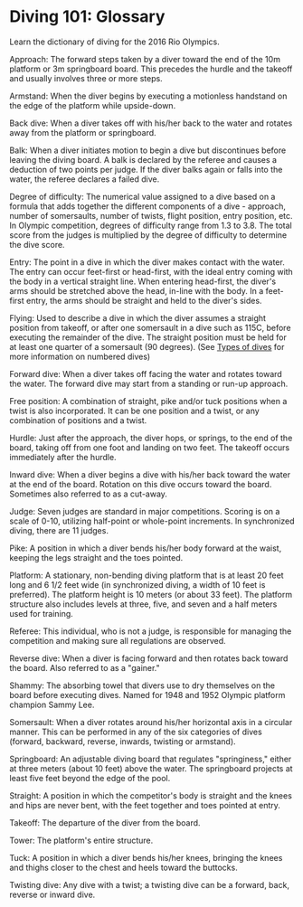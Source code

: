 Diving 101: Glossary
====================

Learn the dictionary of diving for the 2016 Rio Olympics.

Approach: The forward steps taken by a diver toward the end of the 10m platform or 3m springboard board. This precedes the hurdle and the takeoff and usually involves three or more steps.

Armstand: When the diver begins by executing a motionless handstand on the edge of the platform while upside-down.

Back dive: When a diver takes off with his/her back to the water and rotates away from the platform or springboard.

Balk: When a diver initiates motion to begin a dive but discontinues before leaving the diving board. A balk is declared by the referee and causes a deduction of two points per judge. If the diver balks again or falls into the water, the referee declares a failed dive.

Degree of difficulty: The numerical value assigned to a dive based on a formula that adds together the different components of a dive - approach, number of somersaults, number of twists, flight position, entry position, etc. In Olympic competition, degrees of difficulty range from 1.3 to 3.8. The total score from the judges is multiplied by the degree of difficulty to determine the dive score.

Entry: The point in a dive in which the diver makes contact with the water. The entry can occur feet-first or head-first, with the ideal entry coming with the body in a vertical straight line. When entering head-first, the diver's arms should be stretched above the head, in-line with the body. In a feet-first entry, the arms should be straight and held to the diver's sides.

Flying: Used to describe a dive in which the diver assumes a straight position from takeoff, or after one somersault in a dive such as 115C, before executing the remainder of the dive. The straight position must be held for at least one quarter of a somersault (90 degrees). (See [Types of dives](http://nbcolympics.com/news/diving-101-types-dives) for more information on numbered dives)

Forward dive: When a diver takes off facing the water and rotates toward the water. The forward dive may start from a standing or run-up approach.

Free position: A combination of straight, pike and/or tuck positions when a twist is also incorporated. It can be one position and a twist, or any combination of positions and a twist.

Hurdle: Just after the approach, the diver hops, or springs, to the end of the board, taking off from one foot and landing on two feet. The takeoff occurs immediately after the hurdle.

Inward dive: When a diver begins a dive with his/her back toward the water at the end of the board. Rotation on this dive occurs toward the board. Sometimes also referred to as a cut-away.

Judge: Seven judges are standard in major competitions. Scoring is on a scale of 0-10, utilizing half-point or whole-point increments. In synchronized diving, there are 11 judges.

Pike: A position in which a diver bends his/her body forward at the waist, keeping the legs straight and the toes pointed.

Platform: A stationary, non-bending diving platform that is at least 20 feet long and 6 1/2 feet wide (in synchronized diving, a width of 10 feet is preferred). The platform height is 10 meters (or about 33 feet). The platform structure also includes levels at three, five, and seven and a half meters used for training.

Referee: This individual, who is not a judge, is responsible for managing the competition and making sure all regulations are observed.

Reverse dive: When a diver is facing forward and then rotates back toward the board. Also referred to as a "gainer."

Shammy: The absorbing towel that divers use to dry themselves on the board before executing dives. Named for 1948 and 1952 Olympic platform champion Sammy Lee.

Somersault: When a diver rotates around his/her horizontal axis in a circular manner. This can be performed in any of the six categories of dives (forward, backward, reverse, inwards, twisting or armstand).

Springboard: An adjustable diving board that regulates "springiness," either at three meters (about 10 feet) above the water. The springboard projects at least five feet beyond the edge of the pool.

Straight: A position in which the competitor's body is straight and the knees and hips are never bent, with the feet together and toes pointed at entry.

Takeoff: The departure of the diver from the board.

Tower: The platform's entire structure.

Tuck: A position in which a diver bends his/her knees, bringing the knees and thighs closer to the chest and heels toward the buttocks.

Twisting dive: Any dive with a twist; a twisting dive can be a forward, back, reverse or inward dive.


